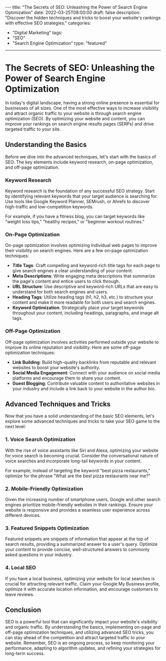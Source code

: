 --- title: "The Secrets of SEO: Unleashing the Power of Search Engine Optimization" 
date: 2022-03-25T08:00:00 
draft: false 
description: "Discover the hidden techniques and tricks to boost your website's rankings with effective SEO strategies." 
categories: 
  - "Digital Marketing" 
tags: 
  - "SEO" 
  - "Search Engine Optimization" 
type: "featured" 
---

# The Secrets of SEO: Unleashing the Power of Search Engine Optimization

In today's digital landscape, having a strong online presence is essential for businesses of all sizes. One of the most effective ways to increase visibility and attract organic traffic to your website is through search engine optimization (SEO). By optimizing your website and content, you can improve your rankings on search engine results pages (SERPs) and drive targeted traffic to your site.

## Understanding the Basics

Before we dive into the advanced techniques, let's start with the basics of SEO. The key elements include keyword research, on-page optimization, and off-page optimization.

### Keyword Research

Keyword research is the foundation of any successful SEO strategy. Start by identifying relevant keywords that your target audience is searching for. Use tools like Google Keyword Planner, SEMrush, or Ahrefs to discover high-traffic and low-competition keywords.

For example, if you have a fitness blog, you can target keywords like "weight loss tips," "healthy recipes," or "beginner workout routines."

### On-Page Optimization

On-page optimization involves optimizing individual web pages to improve their visibility on search engines. Here are a few on-page optimization techniques:

- **Title Tags**: Craft compelling and keyword-rich title tags for each page to give search engines a clear understanding of your content.
- **Meta Descriptions**: Write engaging meta descriptions that summarize the page's content and entice users to click through.
- **URL Structure**: Use descriptive and keyword-rich URLs that are easy to understand for both search engines and users.
- **Heading Tags**: Utilize heading tags (h1, h2, h3, etc.) to structure your content and make it more readable for both users and search engines.
- **Keyword Optimization**: Strategically place your target keywords throughout your content, including headings, paragraphs, and image alt tags.

### Off-Page Optimization

Off-page optimization involves activities performed outside your website to improve its online reputation and visibility. Here are some off-page optimization techniques:

- **Link Building**: Build high-quality backlinks from reputable and relevant websites to boost your website's authority.
- **Social Media Engagement**: Connect with your audience on social media platforms and encourage them to share your content.
- **Guest Blogging**: Contribute valuable content to authoritative websites in your industry and include a link back to your website in the author bio.

## Advanced Techniques and Tricks

Now that you have a solid understanding of the basic SEO elements, let's explore some advanced techniques and tricks to take your SEO game to the next level:

### 1. Voice Search Optimization

With the rise of voice assistants like Siri and Alexa, optimizing your website for voice search is becoming crucial. Consider the conversational nature of voice searches and incorporate long-tail keywords in your content.

For example, instead of targeting the keyword "best pizza restaurants," optimize for the phrase "What are the best pizza restaurants near me?"

### 2. Mobile-Friendly Optimization

Given the increasing number of smartphone users, Google and other search engines prioritize mobile-friendly websites in their rankings. Ensure your website is responsive and provides a seamless user experience across different devices.

### 3. Featured Snippets Optimization

Featured snippets are snippets of information that appear at the top of search results, providing a summarized answer to a user's query. Optimize your content to provide concise, well-structured answers to commonly asked questions in your industry.

### 4. Local SEO

If you have a local business, optimizing your website for local searches is crucial for attracting relevant traffic. Claim your Google My Business profile, optimize it with accurate location information, and encourage customers to leave reviews.

## Conclusion

SEO is a powerful tool that can significantly impact your website's visibility and organic traffic. By understanding the basics, implementing on-page and off-page optimization techniques, and utilizing advanced SEO tricks, you can stay ahead of the competition and attract targeted traffic to your website. Remember, SEO is an ongoing process, so keep monitoring your performance, adapting to algorithm updates, and refining your strategies for long-term success.
